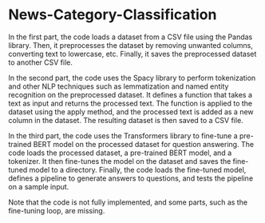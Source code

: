 # News-Category-Classification





In the first part, the code loads a dataset from a CSV file using the Pandas library. Then, it preprocesses the dataset by removing unwanted columns, converting text to lowercase, etc. Finally, it saves the preprocessed dataset to another CSV file.

In the second part, the code uses the Spacy library to perform tokenization and other NLP techniques such as lemmatization and named entity recognition on the preprocessed dataset. It defines a function that takes a text as input and returns the processed text. The function is applied to the dataset using the apply method, and the processed text is added as a new column in the dataset. The resulting dataset is then saved to a CSV file.

In the third part, the code uses the Transformers library to fine-tune a pre-trained BERT model on the processed dataset for question answering. The code loads the processed dataset, a pre-trained BERT model, and a tokenizer. It then fine-tunes the model on the dataset and saves the fine-tuned model to a directory. Finally, the code loads the fine-tuned model, defines a pipeline to generate answers to questions, and tests the pipeline on a sample input.

Note that the code is not fully implemented, and some parts, such as the fine-tuning loop, are missing.






